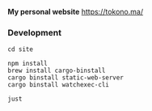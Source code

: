 **My personal website**
https://tokono.ma/

### Development

```shell
cd site

npm install
brew install cargo-binstall
cargo binstall static-web-server
cargo binstall watchexec-cli

just
```
